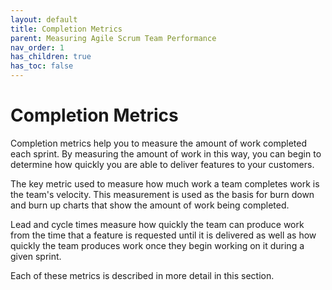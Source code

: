 ```yaml
---
layout: default
title: Completion Metrics
parent: Measuring Agile Scrum Team Performance
nav_order: 1
has_children: true
has_toc: false
---
```


# Completion Metrics

Completion metrics help you to measure the amount of work completed each sprint. By measuring the amount of work in this way, you can begin to determine how quickly you are able to deliver features to your customers.

The key metric used to measure how much work a team completes work is the team's velocity. This measurement is used as the basis for burn down and burn up charts that show the amount of work being completed. 

Lead and cycle times measure how quickly the team can produce work from the time that a feature is requested until it is delivered as well as how quickly the team produces work once they begin working on it during a given sprint.

Each of these metrics is described in more detail in this section.


